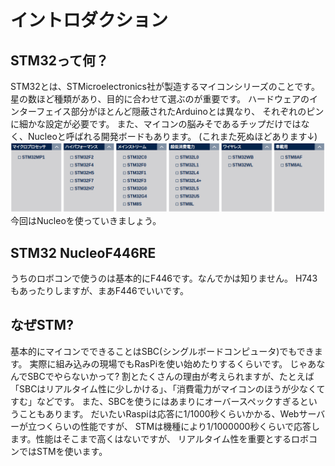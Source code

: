 # イントロダクション
## STM32って何？
STM32とは、STMicroelectronics社が製造するマイコンシリーズのことです。
星の数ほど種類があり、目的に合わせて選ぶのが重要です。
ハードウェアのインターフェイス部分がほとんど隠蔽されたArduinoとは異なり、
それぞれのピンに細かな設定が必要です。
また、マイコンの脳みそであるチップだけではなく、Nucleoと呼ばれる開発ボードもあります。
(これまた死ぬほどあります↓)
![Nucleoラインナップ](pic/Screenshot%20from%202023-08-03%2014-58-13.png)
今回はNucleoを使っていきましょう。

## STM32 NucleoF446RE
うちのロボコンで使うのは基本的にF446です。なんでかは知りません。
H743もあったりしますが、まあF446でいいです。

## なぜSTM?
基本的にマイコンでできることはSBC(シングルボードコンピュータ)でもできます。
実際に組み込みの現場でもRasPiを使い始めたりするくらいです。
じゃあなんでSBCでやらないかって?
割とたくさんの理由が考えられますが、たとえば
「SBCはリアルタイム性に少しかける」、「消費電力がマイコンのほうが少なくてすむ」などです。
また、SBCを使うにはあまりにオーバースペックすぎるということもあります。
だいたいRaspiは応答に1/1000秒くらいかかる、Webサーバーが立つくらいの性能ですが、
STMは機種により1/1000000秒くらいで応答します。性能はそこまで高くはないですが、
リアルタイム性を重要とするロボコンではSTMを使います。



